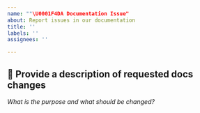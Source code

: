 ```yaml
---
name: ""\U0001F4DA Documentation Issue"
about: Report issues in our documentation
title: ''
labels: ''
assignees: ''

---
```


<!-- Briefly describe which document needs to be corrected and why. -->

## 📝 Provide a description of requested docs changes

_What is the purpose and what should be changed?_
